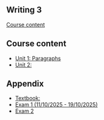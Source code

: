 ## Writing 3
[Course content](assets/posts/HUB-second-bachelors-degree/kh1-writing-3.md)

## Course content

- [Unit 1: Paragraphs](assets/posts/HUB-second-bachelors-degree/kh1-writing-3/unit-1.md)
- [Unit 2: ]()

## Appendix

- [Textbook: ]()
- [Exam 1 (11/10/2025 - 19/10/2025)](https://docs.google.com/document/d/1PHBuRqMI-7oV-vyYUhPIb7MNP8o6TC7-ojQDxJVKUK0/)
- [Exam 2]()
